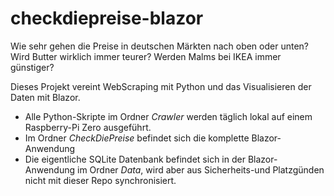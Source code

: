 # checkdiepreise-blazor

Wie sehr gehen die Preise in deutschen Märkten nach oben oder unten?
Wird Butter wirklich immer teurer? Werden Malms bei IKEA immer günstiger?

Dieses Projekt vereint WebScraping mit Python und das Visualisieren der Daten mit Blazor. 

- Alle Python-Skripte im Ordner *Crawler* werden täglich lokal auf einem Raspberry-Pi Zero ausgeführt.
- Im Ordner *CheckDiePreise* befindet sich die komplette Blazor-Anwendung
- Die eigentliche SQLite Datenbank befindet sich in der Blazor-Anwendung im Ordner *Data*, wird aber aus Sicherheits-und Platzgünden nicht mit dieser Repo synchronisiert.
